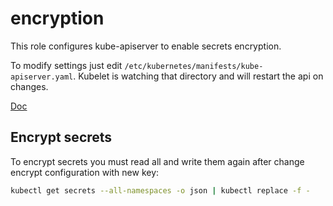 # encryption

This role configures kube-apiserver to enable secrets encryption.

To modify settings just edit `/etc/kubernetes/manifests/kube-apiserver.yaml`. Kubelet is watching that directory and will restart the api on changes.

[Doc](https://kubernetes.io/docs/tasks/administer-cluster/encrypt-data/)


## Encrypt secrets

To encrypt secrets you must read all and write them again after change encrypt configuration with new key:

```bash
kubectl get secrets --all-namespaces -o json | kubectl replace -f -
```
